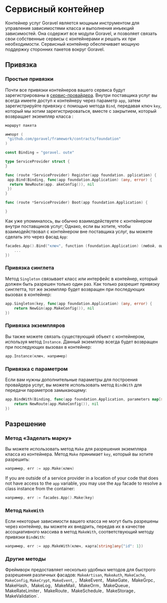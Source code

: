 # Сервисный контейнер

Контейнер услуг Goravel является мощным инструментом для управления зависимостями класса и выполнения инъекций зависимостей. Она
содержит все модули Goravel, и позволяет связать свои собственные сервисы с контейнерами и решать их при необходимости.
Сервисный контейнер обеспечивает мощную поддержку сторонних пакетов вокруг Goravel.

## Привязка

### Простые привязки

Почти все привязки контейнеров вашего сервиса будут зарегистрированы в [сервис-провайдера](./providers).
Внутри поставщика услуг вы всегда имеете доступ к контейнеру через параметр `app`, затем зарегистрируйте привязку
с помощью метода `Bind`, передавая ключ `key`, который мы хотим зарегистрироваться, вместе с закрытием, который возвращает экземпляр класса
:

```go
маршрут пакета

импорт (
 "github.com/goravel/framework/contracts/foundation"
)

const Binding = "goravel. oute"

type ServiceProvider struct {
}

func (route *ServiceProvider) Register(app foundation. pplication) {
 app.Bind(Binding, func(app foundation.Application) (any, error) {
  return NewRoute(app. akeConfig()), nil
 })
}

func (route *ServiceProvider) Boot(app foundation.Application) {

}
```

Как уже упоминалось, вы обычно взаимодействуете с контейнером внутри поставщиков услуг; Однако, если вы хотите, чтобы
взаимодействовал с контейнером вне поставщика услуг, вы можете сделать это через фасад `App`:

```go
facades.App().Bind("ключ", function (foundation.Application) (любой, ошибка) {
    ...
})
```

### Привязка синглета

Метод `Singleton` связывает класс или интерфейс в контейнер, который должен быть разрешен только один раз. Как только
разрешит привязку синглетта, тот же экземпляр будет возвращен при последующих вызовах в контейнер:

```go
app.Singleton(key, func(app foundation.Application) (any, error) {
    return NewGin(app.MakeConfig()), nil
})
```

### Привязка экземпляров

Вы также можете связать существующий объект с контейнером, используя метод `Instance`. Данный экземпляр
всегда будет возвращен при последующих вызовах в контейнер:

```go
app.Instance(ключ, например)
```

### Привязка с параметром

Если вам нужны дополнительные параметры для построения провайдера услуг, вы можете использовать метод `BindWith` для передачи параметров
замыкающему:

```go
app.BindWith(Binding, func(app foundation.Application, parameters map[string]any) (any, error) {
    return NewRoute(app.MakeConfig()), nil
})
```

## Разрешение

### Метод «Заделать марку»

Вы можете использовать метод `Make` для разрешения экземпляра класса из контейнера. Метод `Make` принимает `key`, который вы
хотите разрешить:

```go
например, err := app.Make(ключ)
```

If you are outside of a service provider in a location of your code that does not have access to the `app` variable, you
may use the `App` facade to resolve a class instance from the container:

```go
например, err := facades.App().Make(key)
```

### Метод `MakeWith`

Если некоторые зависимости вашего класса не могут быть разрешены через контейнер, вы можете их внедрить, передав их в качестве ассоциативного массива
в метод `MakeWith`, соответствующий методу привязки `BindWith`:

```go
например, err := app.MakeWith(ключ, карта[string]any{"id": 1})
```

### Другие методы

Фреймворк предоставляет несколько удобных методов для быстрого разрешения различных фасадов: `MakeArtisan`, `MakeAuth`,
`MakeCache`, `MakeConfig`, `MakeCrypt`, `MakeEvent`, `, `MakeEvent`, `MakeGate`, `MakeGrpc`, `MakeHash`, `MakeLog`, `MakeMail`,
`MakeOrm`, `MakeQueue`, `MakeRateLimiter`, `MakeRoute`, `MakeSchedule`, `MakeStorage`, `MakeValidation\`.
